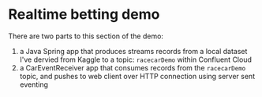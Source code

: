 # Realtime betting demo

There are two parts to this section of the demo:
1. a Java Spring app that produces streams records from a local dataset I've dervied from Kaggle to a topic: `racecarDemo` within Confluent Cloud
2. a CarEventReceiver app that consumes records from the `racecarDemo` topic, and pushes to web client over HTTP connection using server sent eventing
